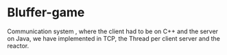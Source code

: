 # Bluffer-game

Communication system , where the client had to be on
C++ and the server on Java, we have implemented in TCP, the Thread per
client server and the reactor.

